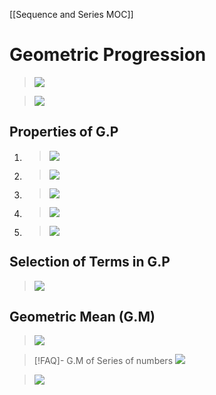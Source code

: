 [[Sequence and Series MOC]]
# Geometric Progression
>![](https://i.imgur.com/4aQW8yh.png)

>![](https://i.imgur.com/pMvkyp0.png)

## Properties of G.P
1. >![](https://i.imgur.com/rujGuQK.png)
2. >![](https://i.imgur.com/Ow1RFx4.png)
3. >![](https://i.imgur.com/eHcW43T.png)
4. >![](https://i.imgur.com/tjuWCE8.png)
5. >![](https://i.imgur.com/1L4dI9Q.png)

## Selection of Terms in G.P
>![](https://i.imgur.com/rSOaKvK.png)

## Geometric Mean (G.M)
>![](https://i.imgur.com/mYvQRak.png)

>[!FAQ]- G.M of Series of numbers
>![](https://i.imgur.com/gTeEQHC.png)

>![](https://i.imgur.com/Ao5WjSl.png)
